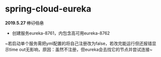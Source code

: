 spring-cloud-eureka
====

**2019.5.27** ~~修订信息~~
* 创建服务eureka-8761，内包含高可用eureka-8762

~若启动单个服务需把yml配置的将自己注册改为false，若改完能运行但还报错显示time out无影响，原因：虽然不注册，但eureka会去找它的节点并尝试连接~
